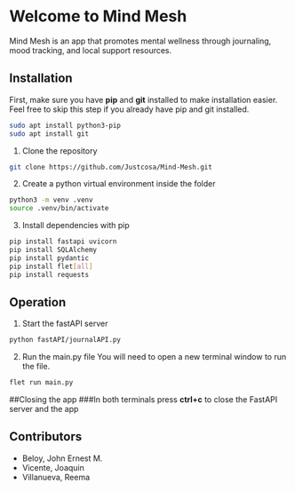 # Welcome to Mind Mesh
Mind Mesh is an app that promotes mental wellness through journaling, mood tracking, and local support resources.

## Installation
First, make sure you have **pip** and **git** installed to make installation easier.
Feel free to skip this step if you already have pip and git installed.
```bash
sudo apt install python3-pip
sudo apt install git
```

1. Clone the repository
```bash
git clone https://github.com/Justcosa/Mind-Mesh.git
```

2. Create a python virtual environment inside the folder
```bash Terminal
python3 -m venv .venv
source .venv/bin/activate
```

3. Install dependencies with pip
```bash
pip install fastapi uvicorn
pip install SQLAlchemy
pip install pydantic
pip install flet[all]
pip install requests
```

## Operation
1. Start the fastAPI server
```bash
python fastAPI/journalAPI.py
```

2. Run the main.py file
You will need to open a new terminal window to run the file.
```bash
flet run main.py
```

##Closing the app
###In both terminals press **ctrl+c** to close the FastAPI server and the app

## Contributors
- Beloy, John Ernest M.
- Vicente, Joaquin
- Villanueva, Reema
